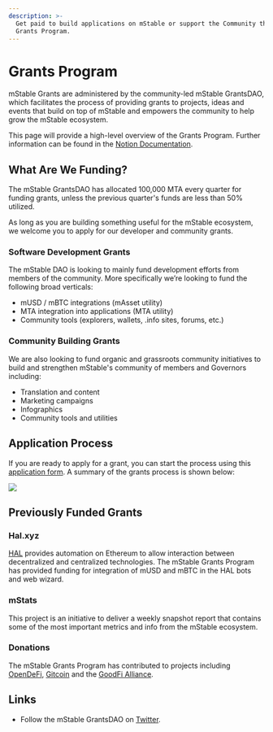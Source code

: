 ```yaml
---
description: >-
  Get paid to build applications on mStable or support the Community through our
  Grants Program.
---
```


# Grants Program

mStable Grants are administered by the community-led mStable GrantsDAO, which facilitates the process of providing grants to projects, ideas and events that build on top of mStable and empowers the community to help grow the mStable ecosystem.

This page will provide a high-level overview of the Grants Program. Further information can be found in the [Notion Documentation](https://www.notion.so/mStable-Grants-Program-f4e352b2a4f04380bd0697b2e107e82a).

## What Are We Funding? <a id="7e66"></a>

The mStable GrantsDAO has allocated 100,000 MTA every quarter for funding grants, unless the previous quarter's funds are less than 50% utilized.

As long as you are building something useful for the mStable ecosystem, we welcome you to apply for our developer and community grants.

### Software Development Grants

The mStable DAO is looking to mainly fund development efforts from members of the community. More specifically we’re looking to fund the following broad verticals:

* mUSD / mBTC integrations \(mAsset utility\)
* MTA integration into applications \(MTA utility\)
* Community tools \(explorers, wallets, .info sites, forums, etc.\)

### Community Building Grants

We are also looking to fund organic and grassroots community initiatives to build and strengthen mStable's community of members and Governors including:

* Translation and content 
* Marketing campaigns
* Infographics
* Community tools and utilities

## Application Process

 If you are ready to apply for a grant, you can start the process using this [application form](https://airtable.com/shrmPojq6wrSDyC3m). A summary of the grants process is shown below:

![](https://www.notion.so/image/https%3A%2F%2Fs3-us-west-2.amazonaws.com%2Fsecure.notion-static.com%2Ff5d79909-021e-4ef7-9841-c4b03df96c97%2FmStable_Grants_Process-2.png?table=block&id=6e3a988f-9123-40b0-9d80-e992cb66d068&spaceId=3059e5db-1299-4c8e-9072-bac705947813&width=3070&userId=&cache=v2)

## Previously Funded Grants

### Hal.xyz

[HAL](https://www.hal.xyz/) provides automation on Ethereum to allow interaction between decentralized and centralized technologies. The mStable Grants Program has provided funding for integration of mUSD and mBTC in the HAL bots and web wizard.

### mStats

This project is an initiative to deliver a weekly snapshot report that contains some of the most important metrics and info from the mStable ecosystem.

### Donations

The mStable Grants Program has contributed to projects including [OpenDeFi](https://opendefi.network/), [Gitcoin](https://gitcoin.co/) and the [GoodFi Alliance](https://www.goodfi.com/).

## Links

* Follow the mStable GrantsDAO on [Twitter](https://twitter.com/mStableGrants).


